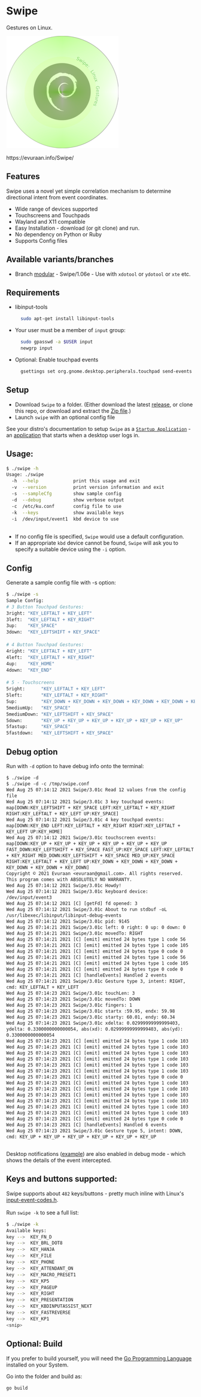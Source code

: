# Swipe
Gestures on Linux. 

![Swipe](./images/Swipe_300x300.png)
<p>https://evuraan.info/Swipe/ 

## Features
Swipe uses a novel yet simple correlation mechanism to determine directional intent from event coordinates.
- Wide range of devices supported 
- Touchscreens and Touchpads 
- Wayland and X11 compatible
- Easy Installation - download (or git clone) and run. 
- No dependency on Python or Ruby
- Supports Config files
## Available variants/branches 
- Branch [modular](https://github.com/evuraan/Swipe/tree/modular) - Swipe/1.06e - Use with `xdotool` or `ydotool` or `xte` etc. 
 
## Requirements 
- libinput-tools  
  ```bash 
    sudo apt-get install libinput-tools 
   ```
- Your user must be a member of `input` group:
  ```bash 
    sudo gpasswd -a $USER input
    newgrp input
    ```
- Optional: Enable touchpad events
  ```bash
    gsettings set org.gnome.desktop.peripherals.touchpad send-events enabled
     ```
## Setup
- Download `Swipe` to a folder. (Either download the latest [release](https://github.com/evuraan/Swipe/releases/download/1.06d/swipe), or clone this repo, or download and extract the <a href="https://github.com/evuraan/Swipe/archive/refs/heads/main.zip">Zip file</a>.)
- Launch `swipe` with an optional config file 

See your distro's documentation to setup `Swipe` as a [`Startup Application`](./images/Startup.png) - an [application](./images/Startup.png) that starts when a desktop user logs in. 

## Usage:

```bash
$ ./swipe -h
Usage: ./swipe
  -h  --help             print this usage and exit
  -v  --version          print version information and exit
  -s  --sampleCfg        show sample config
  -d  --debug            show verbose output
  -c  /etc/ku.conf       config file to use 
  -k  --keys             show available keys
  -i  /dev/input/event1  kbd device to use
  
```
- If no config file is specified, `Swipe` would use a default configuration. 
- If an appropriate `kbd` device cannot be found, `Swipe` will ask you to specify a suitable device using the `-i` option.

## Config
Generate a sample config file with  -s option:

```bash
$ ./swipe -s
Sample Config: 
# 3 Button Touchpad Gestures:
3right: "KEY_LEFTALT + KEY_LEFT"
3left:  "KEY_LEFTALT + KEY_RIGHT"
3up:    "KEY_SPACE"
3down:  "KEY_LEFTSHIFT + KEY_SPACE"

# 4 Button Touchpad Gestures:
4right: "KEY_LEFTALT + KEY_LEFT"
4left:  "KEY_LEFTALT + KEY_RIGHT"
4up:    "KEY_HOME"
4down:  "KEY_END"

# 5 - Touchscreens
5right:      "KEY_LEFTALT + KEY_LEFT"
5left:       "KEY_LEFTALT + KEY_RIGHT"
5up:         "KEY_DOWN + KEY_DOWN + KEY_DOWN + KEY_DOWN + KEY_DOWN + KEY_DOWN"
5mediumUp:   "KEY_SPACE"
5mediumDown: "KEY_LEFTSHIFT + KEY_SPACE"
5down:       "KEY_UP + KEY_UP + KEY_UP + KEY_UP + KEY_UP + KEY_UP"
5fastup:     "KEY_SPACE"
5fastdown:   "KEY_LEFTSHIFT + KEY_SPACE"

```
## Debug option
Run with `-d` option to have debug info onto the terminal:
```bash$ ./swipe -c swipe.conf -d 
$ ./swipe -d
$ ./swipe -d -c /tmp/swipe.conf 
Wed Aug 25 07:14:12 2021 Swipe/3.01c Read 12 values from the config file
Wed Aug 25 07:14:12 2021 Swipe/3.01c 3 key touchpad events: map[DOWN:KEY_LEFTSHIFT + KEY_SPACE LEFT:KEY_LEFTALT + KEY_RIGHT RIGHT:KEY_LEFTALT + KEY_LEFT UP:KEY_SPACE]
Wed Aug 25 07:14:12 2021 Swipe/3.01c 4 key touchpad events: map[DOWN:KEY_END LEFT:KEY_LEFTALT + KEY_RIGHT RIGHT:KEY_LEFTALT + KEY_LEFT UP:KEY_HOME]
Wed Aug 25 07:14:12 2021 Swipe/3.01c touchscreen events: map[DOWN:KEY_UP + KEY_UP + KEY_UP + KEY_UP + KEY_UP + KEY_UP FAST_DOWN:KEY_LEFTSHIFT + KEY_SPACE FAST_UP:KEY_SPACE LEFT:KEY_LEFTALT + KEY_RIGHT MED_DOWN:KEY_LEFTSHIFT + KEY_SPACE MED_UP:KEY_SPACE RIGHT:KEY_LEFTALT + KEY_LEFT UP:KEY_DOWN + KEY_DOWN + KEY_DOWN + KEY_DOWN + KEY_DOWN + KEY_DOWN]
Copyright © 2021 Evuraan <evuraan@gmail.com>. All rights reserved.
This program comes with ABSOLUTELY NO WARRANTY.
Wed Aug 25 07:14:12 2021 Swipe/3.01c Howdy!
Wed Aug 25 07:14:12 2021 Swipe/3.01c keyboard device: /dev/input/event3
Wed Aug 25 07:14:12 2021 [C] [getFd] fd opened: 3
Wed Aug 25 07:14:12 2021 Swipe/3.01c About to run stdbuf -oL /usr/libexec/libinput/libinput-debug-events
Wed Aug 25 07:14:12 2021 Swipe/3.01c pid: 9145
Wed Aug 25 07:14:21 2021 Swipe/3.01c left: 0 right: 0 up: 0 down: 0
Wed Aug 25 07:14:21 2021 Swipe/3.01c movedTo: RIGHT
Wed Aug 25 07:14:21 2021 [C] [emit] emitted 24 bytes type 1 code 56
Wed Aug 25 07:14:21 2021 [C] [emit] emitted 24 bytes type 1 code 105
Wed Aug 25 07:14:21 2021 [C] [emit] emitted 24 bytes type 0 code 0
Wed Aug 25 07:14:21 2021 [C] [emit] emitted 24 bytes type 1 code 56
Wed Aug 25 07:14:21 2021 [C] [emit] emitted 24 bytes type 1 code 105
Wed Aug 25 07:14:21 2021 [C] [emit] emitted 24 bytes type 0 code 0
Wed Aug 25 07:14:21 2021 [C] [handleEvents] Handled 2 events
Wed Aug 25 07:14:21 2021 Swipe/3.01c Gesture type 3, intent: RIGHT, cmd: KEY_LEFTALT + KEY_LEFT
Wed Aug 25 07:14:23 2021 Swipe/3.01c touchLen: 3
Wed Aug 25 07:14:23 2021 Swipe/3.01c movedTo: DOWN
Wed Aug 25 07:14:23 2021 Swipe/3.01c fingers: 1
Wed Aug 25 07:14:23 2021 Swipe/3.01c startx :59.95, endx: 59.98
Wed Aug 25 07:14:23 2021 Swipe/3.01c starty: 60.01, endy: 60.34
Wed Aug 25 07:14:23 2021 Swipe/3.01c xdelta: 0.02999999999999403, ydelta: 0.3300000000000054, abs(xd): 0.02999999999999403, abs(yd): 0.3300000000000054
Wed Aug 25 07:14:23 2021 [C] [emit] emitted 24 bytes type 1 code 103
Wed Aug 25 07:14:23 2021 [C] [emit] emitted 24 bytes type 1 code 103
Wed Aug 25 07:14:23 2021 [C] [emit] emitted 24 bytes type 1 code 103
Wed Aug 25 07:14:23 2021 [C] [emit] emitted 24 bytes type 1 code 103
Wed Aug 25 07:14:23 2021 [C] [emit] emitted 24 bytes type 1 code 103
Wed Aug 25 07:14:23 2021 [C] [emit] emitted 24 bytes type 1 code 103
Wed Aug 25 07:14:23 2021 [C] [emit] emitted 24 bytes type 0 code 0
Wed Aug 25 07:14:23 2021 [C] [emit] emitted 24 bytes type 1 code 103
Wed Aug 25 07:14:23 2021 [C] [emit] emitted 24 bytes type 1 code 103
Wed Aug 25 07:14:23 2021 [C] [emit] emitted 24 bytes type 1 code 103
Wed Aug 25 07:14:23 2021 [C] [emit] emitted 24 bytes type 1 code 103
Wed Aug 25 07:14:23 2021 [C] [emit] emitted 24 bytes type 1 code 103
Wed Aug 25 07:14:23 2021 [C] [emit] emitted 24 bytes type 1 code 103
Wed Aug 25 07:14:23 2021 [C] [emit] emitted 24 bytes type 0 code 0
Wed Aug 25 07:14:23 2021 [C] [handleEvents] Handled 6 events
Wed Aug 25 07:14:23 2021 Swipe/3.01c Gesture type 5, intent: DOWN, cmd: KEY_UP + KEY_UP + KEY_UP + KEY_UP + KEY_UP + KEY_UP


```
Desktop notifications ([example](./images/Debug.png)) are also enabled in debug mode - which shows the details of the event intercepted. 

## Keys and buttons supported:
Swipe supports about `482` keys/buttons - pretty much inline with Linux's [input-event-codes.h](https://github.com/torvalds/linux/blob/master/include/uapi/linux/input-event-codes.h). <br>  
Run `swipe -k` to see a full list:
```bash
$ ./swipe -k
Available keys:
key -->  KEY_FN_D
key -->  KEY_BRL_DOT8
key -->  KEY_HANJA
key -->  KEY_FILE
key -->  KEY_PHONE
key -->  KEY_ATTENDANT_ON
key -->  KEY_MACRO_PRESET1
key -->  KEY_KP5
key -->  KEY_PAGEUP
key -->  KEY_RIGHT
key -->  KEY_PRESENTATION
key -->  KEY_KBDINPUTASSIST_NEXT
key -->  KEY_FASTREVERSE
key -->  KEY_KP1
<snip>  
```

## Optional: Build 
If you prefer to build yourself, you will need the [Go Programming Language](https://golang.org/dl/) installed on your System. 

Go into the folder and build as: 
``` 
go build
```
